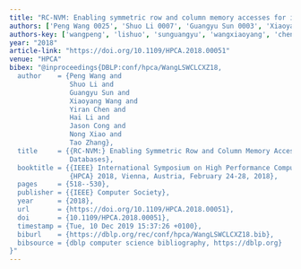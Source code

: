 ```yaml
---
title: "RC-NVM: Enabling symmetric row and column memory accesses for in-memory databases"
authors: ['Peng Wang 0025', 'Shuo Li 0007', 'Guangyu Sun 0003', 'Xiaoyang Wang 0006', 'Yiran Chen', 'Hai Li 0001', 'Jason Cong', 'Nong Xiao', 'Tao Zhang 0032']
authors-key: ['wangpeng', 'lishuo', 'sunguangyu', 'wangxiaoyang', 'chenyiran', 'lihai', 'congjason', 'xiaonong', 'zhangtao']
year: "2018"
article-link: "https://doi.org/10.1109/HPCA.2018.00051"
venue: "HPCA"
bibex: "@inproceedings{DBLP:conf/hpca/WangLSWCLCXZ18,
  author    = {Peng Wang and
               Shuo Li and
               Guangyu Sun and
               Xiaoyang Wang and
               Yiran Chen and
               Hai Li and
               Jason Cong and
               Nong Xiao and
               Tao Zhang},
  title     = {{RC-NVM:} Enabling Symmetric Row and Column Memory Accesses for In-memory
               Databases},
  booktitle = {{IEEE} International Symposium on High Performance Computer Architecture,
               {HPCA} 2018, Vienna, Austria, February 24-28, 2018},
  pages     = {518--530},
  publisher = {{IEEE} Computer Society},
  year      = {2018},
  url       = {https://doi.org/10.1109/HPCA.2018.00051},
  doi       = {10.1109/HPCA.2018.00051},
  timestamp = {Tue, 10 Dec 2019 15:37:26 +0100},
  biburl    = {https://dblp.org/rec/conf/hpca/WangLSWCLCXZ18.bib},
  bibsource = {dblp computer science bibliography, https://dblp.org}
}"
---
```

